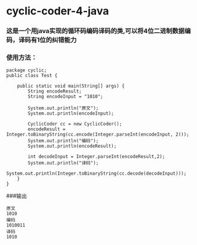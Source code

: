 # cyclic-coder-4-java
### 这是一个用java实现的循环码编码译码的类,可以将4位二进制数据编码，译码有1位的纠错能力
### 使用方法：
```
package cyclic;
public class Test {

	public static void main(String[] args) {
		String encodeResult;
		String encodeInput = "1010";
		
		System.out.println("原文");
		System.out.println(encodeInput);
		
		CyclicCoder cc = new CyclicCoder();
		encodeResult = Integer.toBinaryString(cc.encode(Integer.parseInt(encodeInput, 2)));
		System.out.println("编码");
		System.out.println(encodeResult);
		
		int decodeInput = Integer.parseInt(encodeResult,2);
		System.out.println("译码");
		System.out.println(Integer.toBinaryString(cc.decode(decodeInput)));
	}
}
```
###输出
```
原文
1010
编码
1010011
译码
1010
```

